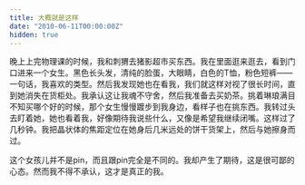 ```yaml
---
title: 大概就是这样
date: "2010-06-11T00:00:00Z"
hidden: true
---
```

晚上上完物理课的时候，我和刺猬去猪影超市买东西。我在里面逛来逛去，看到门口进来一个女生。黑色长头发，清纯的脸蛋，大眼睛，白色的T恤，粉色短裤——一句话，我喜欢的类型。然后我发现她也在看我，我们就这样对视了很长时间，直到她消失在货柜处。我承认这让我魂不守舍，然后我准备去买奶茶。挑着琳琅满目不知买哪个好的时候，那个女生慢慢踱步到我身边，看样子也在挑东西。我转过头去盯着她，她也看着我，好像期待我说些什么，又像是希望我继续闭嘴。这样过了几秒钟。我把晶状体的焦距定位在她身后几米远处的饼干货架上，然后与她擦身而过。

这个女孩儿并不是pin，而且跟pin完全是不同的。我却产生了期待，这是很可鄙的心态。然而我不得不承认，这才是真正的我。